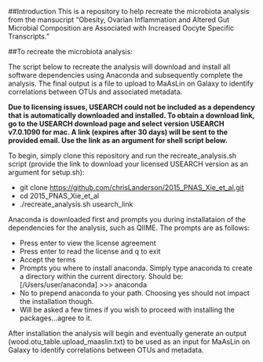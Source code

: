 ##Introduction
This is a repository to help recreate the microbiota analysis from the mansucript “Obesity, Ovarian Inflammation and Altered Gut Microbial Composition are Associated with Increased Oocyte Specific Transcripts.”  

##To recreate the microbiota analysis:

The script below to recreate the analysis will download and install all software dependencies using Anaconda and subsequently complete the analysis. The final output is a file to upload to MaAsLin on Galaxy to identify correlations between OTUs and associated metadata.

**Due to licensing issues, USEARCH could not be included as a dependency that is automatically downloaded and installed. To obtain a download link, go to the USEARCH download page and select version USEARCH v7.0.1090 for mac. A link (expires after 30 days) will be sent to the provided email. Use the link as an argument for shell script below.**

To begin, simply clone this repository and run the recreate_analysis.sh script (provide the link to download your licensed USEARCH version as an argument for setup.sh):

* git clone https://github.com/chrisLanderson/2015_PNAS_Xie_et_al.git
* cd 2015_PNAS_Xie_et_al
* ./recreate_analysis.sh usearch_link

Anaconda is downloaded first and prompts you during installataion of the dependencies for the analysis, such as QIIME. The prompts are as follows:

* Press enter to view the license agreement
* Press enter to read the license and q to exit
* Accept the terms
* Prompts you where to install anaconda. Simply type anaconda to create a directory within the current directory. Should be: [/Users/user/anaconda] >>> anaconda
* No to prepend anaconda to your path. Choosing yes should not impact the installation though.
* Will be asked a few times if you wish to proceed with installing the packages…agree to it.


After installation the analysis will begin and eventually generate an output (wood.otu_table.upload_maaslin.txt) to be used as an input for MaAsLin on Galaxy to identify correlations between OTUs and metadata.
